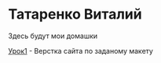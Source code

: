 

# Татаренко Виталий
Здесь будут мои домашки

[Урок1](lesson1/IDZ2.html "Моя готовая домашка") - Верстка сайта по заданому макету

